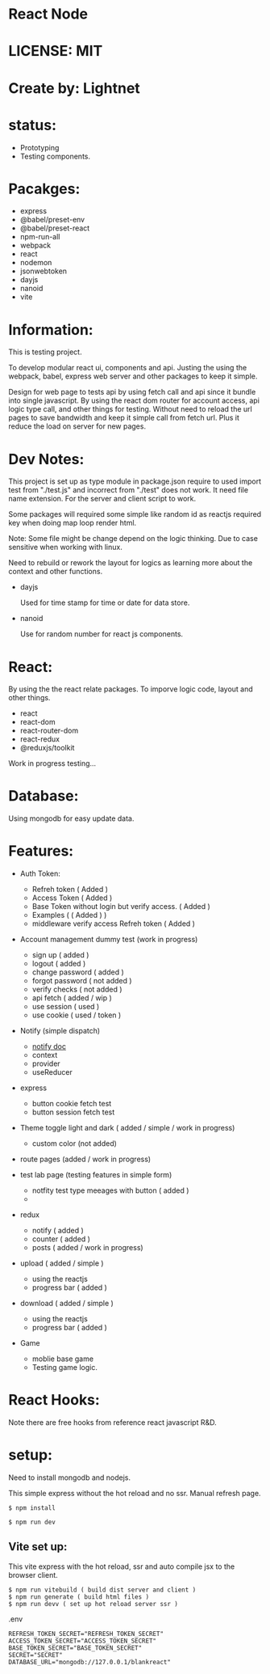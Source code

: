 # React Node

# LICENSE: MIT

# Create by: Lightnet

# status:
- Prototyping
- Testing components.

# Pacakges:
- express
- @babel/preset-env
- @babel/preset-react
- npm-run-all
- webpack
- react
- nodemon
- jsonwebtoken
- dayjs
- nanoid
- vite

# Information:
  This is testing project. 
  
  To develop modular react ui, components and api. Justing the using the webpack, babel, express web server and other packages to keep it simple.

  Design for web page to tests api by using fetch call and api since it bundle into single javascript. By using the react dom router for account access, api logic type call, and other things for testing. Without need to reload the url pages to save bandwidth and keep it simple call from fetch url. Plus it reduce the load on server for new pages.

# Dev Notes:
  This project is set up as type module in package.json require to used import test from "./test.js" and incorrect from "./test" does not work. It need file name extension. For the server and client script to work.

  Some packages will required some simple like random id as reactjs required key when doing map loop render html.

  Note: Some file might be change depend on the logic thinking. Due to case sensitive when working with linux.

  Need to rebuild or rework the layout for logics as learning more about the context and other functions.

- dayjs
  
  Used for time stamp for time or date for data store.

- nanoid
  
  Use for random number for react js components.

# React:
By using the the react relate packages. To imporve logic code, layout and other things. 

- react
- react-dom
- react-router-dom
- react-redux
- @reduxjs/toolkit

Work in progress testing...

# Database:
  Using mongodb for easy update data.

# Features:
- Auth Token:
  - Refreh token ( Added )
  - Access Token ( Added )
  - Base Token without login but verify access. ( Added )
  - Examples ( ( Added ) )
  - middleware verify access Refreh token ( Added )
- Account management dummy test (work in progress)
  - sign up ( added )
  - logout ( added )
  - change password ( added )
  - forgot password ( not added )
  - verify checks ( not added )
  - api fetch ( added / wip )
  - use session ( used )
  - use cookie ( used / token )
- Notify (simple dispatch)
  - [notify doc ](/docs/notify.md)
  - context
  - provider
  - useReducer

- express
  - button cookie fetch test
  - button session fetch test
- Theme toggle light and dark ( added / simple / work in progress)
  - custom color (not added)
- route pages (added / work in progress)
- test lab page (testing features in simple form)
  - notfity test type meeages with button ( added )
  - 
- redux
  - notify ( added )
  - counter ( added )
  - posts ( added /  work in progress)
- upload ( added / simple )
  - using the reactjs
  - progress bar ( added )
- download ( added / simple )
  - using the reactjs
  - progress bar ( added )
- Game
  - moblie base game
  - Testing game logic.

# React Hooks:
  Note there are free hooks from reference react javascript R&D.

# setup:
  Need to install mongodb and nodejs.

  This simple express without the hot reload and no ssr. Manual refresh page.
```
$ npm install

$ npm run dev
```

## Vite set up:
  This vite express with the hot reload, ssr and auto compile jsx to the browser client.
```
$ npm run vitebuild ( build dist server and client )
$ npm run generate ( build html files )
$ npm run devv ( set up hot reload server ssr )
```

.env
```
REFRESH_TOKEN_SECRET="REFRESH_TOKEN_SECRET"
ACCESS_TOKEN_SECRET="ACCESS_TOKEN_SECRET"
BASE_TOKEN_SECRET="BASE_TOKEN_SECRET"
SECRET="SECRET"
DATABASE_URL="mongodb://127.0.0.1/blankreact"
```